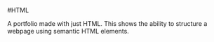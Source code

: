 #HTML

A portfolio made with just HTML. This shows the ability to structure a webpage using semantic HTML elements.
